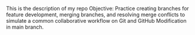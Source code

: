 This is the description of my repo
Objective: Practice creating branches for feature development, merging branches, and resolving merge conflicts to simulate a common collaborative workflow on Git and GitHub
Modification in main branch.